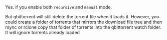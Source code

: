 Yes. if you enable both `recursive` and `manual` mode.

But qbittorrent will still delete the torrent file when it loads it. However, you could create a folder of torrents that mirrors the download file tree and then rsync or rclone copy that folder of torrents into the qbittorrent watch folder. It will ignore torrents already loaded
